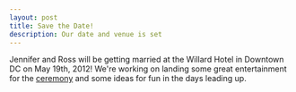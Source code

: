 ```yaml
---
layout: post
title: Save the Date!
description: Our date and venue is set
---
```


Jennifer and Ross will be getting married at the Willard Hotel in Downtown DC on May 19th, 2012! We're working on landing some great entertainment for the <a href="Ceremony.html">ceremony</a> and some ideas for fun in the days leading up.